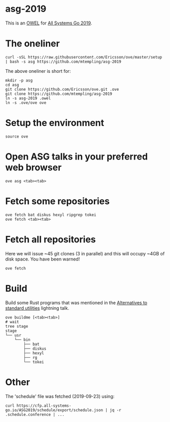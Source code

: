 # asg-2019
This is an [OWEL](https://github.com/Ericsson/ove) for [All Systems Go 2019](https://cfp.all-systems-go.io).

# The oneliner

    curl -sSL https://raw.githubusercontent.com/Ericsson/ove/master/setup | bash -s asg https://github.com/mtempling/asg-2019

The above oneliner is short for:

    mkdir -p asg
    cd asg
    git clone https://github.com/Ericsson/ove.git .ove
    git clone https://github.com/mtempling/asg-2019
    ln -s asg-2019 .owel
    ln -s .ove/ove ove

# Setup the environment

    source ove

# Open ASG talks in your preferred web browser

    ove asg <tab><tab>

# Fetch some repositories

    ove fetch bat diskus hexyl ripgrep tokei
    ove fetch <tab><tab>

# Fetch all repositories
Here we will issue ~45 git clones (3 in parallel) and this will occupy ~4GB of disk space. You have been warned!

    ove fetch

# Build
Build some Rust programs that was mentioned in the [Alternatives to standard utilities](https://cfp.all-systems-go.io/ASG2019/talk/JFC7VC/) lightning talk.

    ove buildme [<tab><tab>]
    # wait
    tree stage
    stage
    └── usr
        └── bin
            ├── bat
            ├── diskus
            ├── hexyl
            ├── rg
            └── tokei

# Other
The 'schedule' file was fetched (2019-09-23) using:

    curl https://cfp.all-systems-go.io/ASG2019/schedule/export/schedule.json | jq -r .schedule.conference | ...
